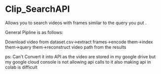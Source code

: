 # Clip_SearchAPI
Allows you to search videos with frames similar to the query you put .

General Pipline is as follows:

Download video from dataset.csv->extract frames->encode them->index them->query them->reconstruct video path from the results







ps: Can't Convert it into API as the video are stored in my google drive but my google cloud console is not allowing api calls to it also making api in colab is difficult
